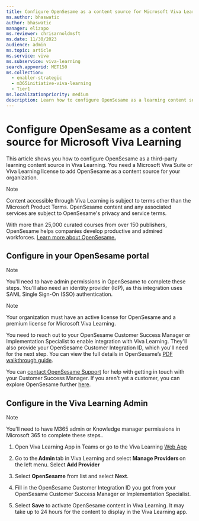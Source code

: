 ```yaml
---
title: Configure OpenSesame as a content source for Microsoft Viva Learning
ms.author: bhaswatic
author: bhaswatic
manager: elizapo
ms.reviewer: chrisarnoldmsft
ms.date: 11/30/2023
audience: admin
ms.topic: article
ms.service: viva
ms.subservice: viva-learning
search.appverid: MET150
ms.collection:
  - enabler-strategic
  - m365initiative-viva-learning
  - Tier1
ms.localizationpriority: medium
description: Learn how to configure OpenSesame as a learning content source for Microsoft Viva Learning.
---
```


# Configure OpenSesame as a content source for Microsoft Viva Learning

This article shows you how to configure OpenSesame as a third-party learning content source in Viva Learning. You need a Microsoft Viva Suite or Viva Learning license to add OpenSesame as a content source for your organization.

>[!NOTE]
>Content accessible through Viva Learning is subject to terms other than the Microsoft Product Terms. OpenSesame content and any associated services are subject to OpenSesame's privacy and service terms.

With more than 25,000 curated courses from over 150 publishers, OpenSesame helps companies develop productive and admired workforces. [Learn more about OpenSesame.](https://www.opensesame.com/site/lms-integration/microsoft-viva-lms/)

## Configure in your OpenSesame portal

>[!NOTE]
>You'll need to have admin permissions in OpenSesame to complete these steps. You’ll also need an identity provider (IdP), as this integration uses SAML Single Sign-On (SSO) authentication.

>[!NOTE]
>Your organization must have an active license for OpenSesame and a premium license for Microsoft Viva Learning.

You need to reach out to your OpenSesame Customer Success Manager or Implementation Specialist to enable integration with Viva Learning. They'll also provide your OpenSesame Customer Integration ID, which you'll need for the next step. You can view the full details in OpenSesame’s [PDF walkthrough guide](https://resources.opensesame.com/implementations/Viva-Learning-OpenSesame-integration-walkthrough.pdf).

You can [contact OpenSesame Support](mailto:support@opensesame.com) for help with getting in touch with your Customer Success Manager. If you aren't yet a customer, you can explore OpenSesame further [here](https://www.opensesame.com/site/lms-integration/microsoft-viva-lms/).

## Configure in the Viva Learning Admin

> [!NOTE]
> You'll need to have M365 admin or Knowledge manager permissions in Microsoft 365 to complete these steps..

1. Open Viva Learning App in Teams or go to the Viva Learning [Web App](https://aka.ms/VivaLearningWeb)

2. Go to the **Admin** tab in Viva Learning and select **Manage Providers** on the left menu. Select **Add Provider** 

3. Select **OpenSesame** from list and select **Next**. 

3. Fill in the OpenSesame Customer Integration ID you got from your OpenSesame Customer Success Manager or Implementation Specialist.
4. Select **Save** to activate OpenSesame content in Viva Learning. It may take up to 24 hours for the content to display in the Viva Learning app.
